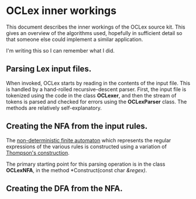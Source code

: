 # OCLex inner workings

This document describes the inner workings of the OCLex source kit. This gives
an overview of the algorithms used, hopefully in sufficient detail so that
someone else could implement a similar application.

I'm writing this so I can remember what I did.

## Parsing Lex input files.

When invoked, OCLex starts by reading in the contents of the input file. This
is handled by a hand-rolled recursive-descent parser. First, the input file
is tokenized using the code in the class **OCLexer**, and then the stream of
tokens is parsed and checked for errors using the **OCLexParser** class. The
methods are relatively self-explanatory.

## Creating the NFA from the input rules.

The [non-deterministic finite automaton](https://en.wikipedia.org/wiki/Nondeterministic_finite_automaton) which represents the regular expressions
of the various rules is constructed using a variation of [Thompson's construction](https://en.wikipedia.org/wiki/Thompson%27s_construction).

The primary starting point for this parsing operation is in the class **OCLexNFA**, in the method *Construct(const char *&regex)*.

## Creating the DFA from the NFA.

